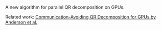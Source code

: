 A new algorithm for parallel QR decomposition on GPUs.

Related work: [Communication-Avoiding QR Decomposition for GPUs by Anderson et al.](http://www.netlib.org/lapack/lawnspdf/lawn240.pdf)
